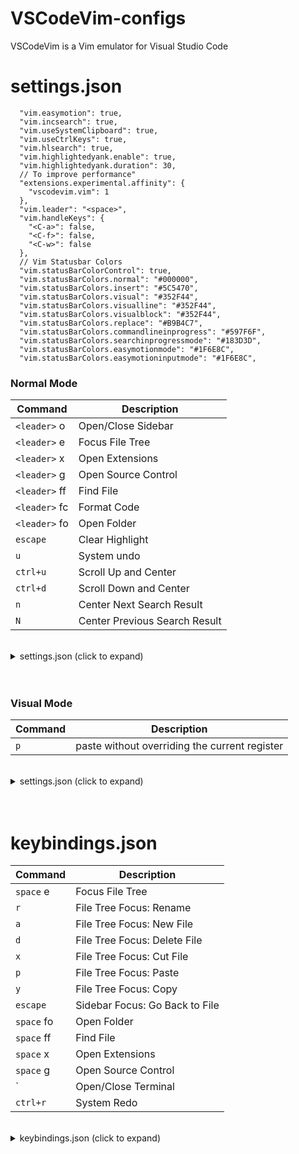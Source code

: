 # VSCodeVim-configs
VSCodeVim is a Vim emulator for Visual Studio Code

# settings.json
```
  "vim.easymotion": true,
  "vim.incsearch": true,
  "vim.useSystemClipboard": true,
  "vim.useCtrlKeys": true,
  "vim.hlsearch": true,
  "vim.highlightedyank.enable": true,
  "vim.highlightedyank.duration": 30,
  // To improve performance"
  "extensions.experimental.affinity": {
    "vscodevim.vim": 1
  },
  "vim.leader": "<space>",
  "vim.handleKeys": {
    "<C-a>": false,
    "<C-f>": false,
    "<C-w>": false
  },
  // Vim Statusbar Colors
  "vim.statusBarColorControl": true,
  "vim.statusBarColors.normal": "#000000",
  "vim.statusBarColors.insert": "#5C5470",
  "vim.statusBarColors.visual": "#352F44",
  "vim.statusBarColors.visualline": "#352F44",
  "vim.statusBarColors.visualblock": "#352F44",
  "vim.statusBarColors.replace": "#B9B4C7",
  "vim.statusBarColors.commandlineinprogress": "#597F6F",
  "vim.statusBarColors.searchinprogressmode": "#183D3D",
  "vim.statusBarColors.easymotionmode": "#1F6E8C",
  "vim.statusBarColors.easymotioninputmode": "#1F6E8C",
```

### Normal Mode

| Command       | Description                   |
| ------------- | ----------------------------- |
| `<leader>` o  | Open/Close Sidebar            |
| `<leader>` e  | Focus File Tree               |
| `<leader>` x  | Open Extensions               |
| `<leader>` g  | Open Source Control           |
| `<leader>` ff | Find File                     |
| `<leader>` fc | Format Code                   |
| `<leader>` fo | Open Folder                   |
| `escape`      | Clear Highlight               |
| `u`           | System undo                   |
| `ctrl+u`      | Scroll Up and Center          |
| `ctrl+d`      | Scroll Down and Center        |
| `n`           | Center Next Search Result     |
| `N`           | Center Previous Search Result |

<br>
<details>
 <summary>settings.json (click to expand)</summary>


```json
  "vim.normalModeKeyBindingsNonRecursive": [
    // Open/Close Sidebar
    {
      "before": ["<Leader>", "o"],
      "commands": ["workbench.action.toggleSidebarVisibility"]
    },
    // Focus File Tree
    {
      "before": ["<Leader>", "e"],
      "commands": ["workbench.explorer.fileView.focus"]
    },
    // Open Folder
    {
      "before": ["<Leader>", "f", "o"],
      "commands": ["workbench.action.files.openFolderViaWorkspace"]
    },
    // Find File
    {
      "before": ["<Leader>", "f", "f"],
      "commands": ["workbench.action.quickOpen"]
    },
    // Open Extensions
    {
      "before": ["<Leader>", "x"],
      "commands": ["workbench.view.extensions"]
    },
    // Open Source Control
    {
      "before": ["<Leader>", "g"],
      "commands": ["workbench.view.scm"]
    },
    // Format Code
    {
      "before": ["<Leader>", "f", "c"],
      "commands": ["editor.action.formatDocument"],
      "silent": true
    },
    // Clear Highlight
    {
      "before": ["escape"],
      "commands": [":nohl"],
      "silent": true
    },
    // System undo
    {
      "before": ["u"],
      "commands": ["undo"]
    },
    // Scroll and Center
    {
      "before": ["ctrl+u"],
      "after": ["ctrl+u", "z", "z"]
    },
    {
      "before": ["ctrl+d"],
      "after": ["ctrl+d", "z", "z"]
    },
    // Center on Search
    {
      "before": ["n"],
      "after": ["n", "z", "z"]
    },
    {
      "before": ["N"],
      "after": ["N", "z", "z"]
    }
  ],
```

</details>
<br>
<br>

### Visual Mode

| Command       | Description                   |
| ------------- | ----------------------------- |
| `p`           | paste without overriding the current register                   |

<br>
<details>
 <summary>settings.json (click to expand)</summary>

```json
  "vim.visualModeKeyBindingsNonRecursive": [
    // paste without overriding the current register
    {
      "before": ["p"],
      "after": ["p", "g", "v", "y"]
    }
  ],
```

</details>
<br>
<br>

# keybindings.json

| Command    | Description                    |
| ---------- | ------------------------------ |
| `space` e  | Focus File Tree                |
| `r`        | File Tree Focus: Rename        |
| `a`        | File Tree Focus: New File      |
| `d`        | File Tree Focus: Delete File   |
| `x`        | File Tree Focus: Cut File      |
| `p`        | File Tree Focus: Paste         |
| `y`        | File Tree Focus: Copy          |
| `escape`   | Sidebar Focus: Go Back to File |
| `space` fo | Open Folder                    |
| `space` ff | Find File                      |
| `space` x  | Open Extensions                |
| `space` g  | Open Source Control            |
| `          | Open/Close Terminal            |
| `ctrl+r`   | System Redo                    |

<br>
<details>
 <summary>keybindings.json (click to expand)</summary>
  
```json
  // Focus File Tree
  {
    "key": "space e",
    "command": "workbench.files.action.focusFilesExplorer",
    "when": "!workbench.files.action.focusFilesExplorer && !inputFocus"
  },
  // File Tree Motions
  {
    "key": "r",
    "command": "renameFile",
    "when": "filesExplorerFocus && foldersViewVisible && !explorerResourceIsRoot && !explorerResourceReadonly && !inputFocus"
  },
  {
    "key": "a",
    "command": "explorer.newFile",
    "when": "filesExplorerFocus && !inputFocus"
  },
  {
    "key": "d",
    "command": "deleteFile",
    "when": "filesExplorerFocus && !inputFocus"
  },
  {
    "key": "x",
    "command": "filesExplorer.cut",
    "when": "filesExplorerFocus && !inputFocus"
  },
  {
    "key": "p",
    "command": "filesExplorer.paste",
    "when": "filesExplorerFocus && !inputFocus"
  },
  {
    "key": "y",
    "command": "filesExplorer.copy",
    "when": "filesExplorerFocus && !inputFocus"
  },
  // Go Back to File From Sidebar
  {
    "key": "escape",
    "command": "workbench.action.focusActiveEditorGroup",
    "when": "sideBarFocus"
  },
  // Open Folder
  {
    "key": "space f o",
    "command": "workbench.action.files.openFolderViaWorkspace",
    "when": "!inputFocus"
  },
  // Find File
  {
    "key": "space f f",
    "command": "workbench.action.quickOpen",
    "when": "!inputFocus"
  },
  // Open/Close Terminal
  {
    "key": "`",
    "command": "workbench.action.terminal.toggleTerminal",
    "when": "terminal.active && vim.mode != 'Insert'"
  },
  // Open Extensions
  {
    "key": "space x",
    "command": "workbench.view.extensions",
    "when": "!inputFocus"
  },
  // Open Source Control
  {
    "key": "space g",
    "command": "workbench.view.scm",
    "when": "!inputFocus"
  },
  // System Redo
  {
    "key": "ctrl+r",
    "command": "redo"
  }
```

</details>
<br>
<br>
